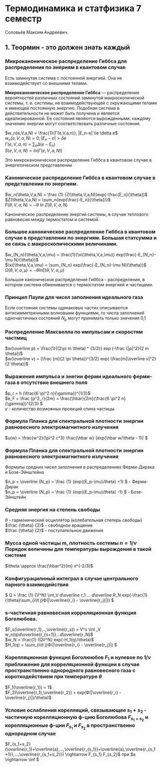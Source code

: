 # Термодинамика и статфизика 7 семестр

Соловьёв Максим Андреевич.

## 1. Теормин - это должен знать каждый

### Микроканоническое распределение Гиббса для распределения по энериям в квантовом случае

Есть замкнутая система с постоянной энергией. Она не взаимодействует со внешними телами.

**Микроканоническое распределение Гиббса** — распределение вероятностей различных состояний замкнутой макроскопической системы, т. е. системы, не взаимодействующей с окружающими телами и имеющей постоянную энергию. Подобная система в действительности не может быть получена и является идеализированной. Ее состояния являются вырожденными: каждому значению энергии могут соответствовать различные состояния.

$w_n(e,V,a,N) = \frac{1}{Г(e,V,a,n)}; |E_n-e| \le \delta e$  \
$w_n(e,V,a,N) = 0; |E_n-e| \gt \delta e$\
$Г(e,V,a,n) = \sum_n{\Delta(e-E_n)}$\
$S(e,V,a,N) = ln(Г(e,V,a,N))$

Это микроканоническое распределение Гиббса в квантовом случае в энергетическом представлении

### Каноническое распределение Гиббса в квантовом случае в представлении по энергиям.

$w_n(\theta,V,a,N) = \frac {1} {Z(\theta,V,a,N)}exp(-\frac{E_n}{\theta})$\
$Z(\theta,V,a,N) = \sum_n{exp(\frac{-E_n}{\theta})}$\
$F(\theta,V,a,N) = -\theta\ ln\ Z(\theta,V,a,N)$

Каноническое распределение энергий системы, в случае теплового равновесия между термостатом и системой.

### Большое каноническое распределение Гиббса в квантовом случае в представлении по энергиям. Большая статсумма и ее связь с макроскопическими величинами.

$w_{N_n}(\theta,V,a,\mu) = \frac{1}{\xi(\theta,V,a,\mu)}  exp(\frac{-E_{N_n}-\mu N}{\theta})$\
$\xi(\theta,V,a,\mu) = \sum_{N_n} exp(\frac{-E_{N_n}-\mu N}{\theta})$\
$\Omega(\theta,V,a,\mu) = - \theta ln \xi(\theta,V,a,\mu)$

Большое каноническое распределение Гиббса - распределение, в котором система обменивается с термостатом энергией и частицами.

### Принцип Паули для чисел заполнения идеального газа

Если состояния системы одинаковых частих описываются антисимметричными волновыми функциями, то числа заполнений одночастичных состояний $N_p$ могут принимать только значения 0,1

### Распределение Максвелла по импульсам и скоростям частмиц

$w(\overline p) = \frac{1}{(2\pi m \theta) ^ {3/2}} exp (-\frac {|p|^2}{2 m \theta})$\
$w(\overline v) = (\frac {m}{2 \pi \theta})^{3/2} exp(-\frac{m|\overline v|^2} {2 \theta})$

### Выражения импульса и энегии ферми идеального ферми-газа в отсутствие внешнего поля

$p_r = h (\frac{6 \pi^2 n}{\gamma})^{1/3}$\
$e_F = \frac {p^2_r}{2m} = \frac{\hbar}{2m}(\frac{6  \pi^2 n}{\gamma})^{2/3} $\
$\gamma$ - количество возможных проекций спина частицы.

### Формула Планка для спектральной плотности энергии равновесного электромагнитного излучения

$u(w) = \frac{w^2}{\pi^2 c^3} \frac{\hbar w} {exp(\hbar w/\theta - 1)} $

### Формула Планка для спектральной плотности энергии равновесного электромагнитного излучения

Формулы средних чисел заполнения в распределениях Ферми-Дирака и Бозе-Эйнштейна

$n_p = \overline {N_p} = \frac {1} {exp((E_p-\mu)/theta) +1} $ - Ферми-Дирак\
$n_p = \overline {N_p} = \frac {1} {exp((E_p-\mu)/theta)     -1} $ - Бозе-Эйнштейн

### Средняя энергия на степень свободы

$\theta$ - гармонический осциллятор (колебательная степерь свободы)\
$\frac {\theta} {2}$ - свободное вращение\
$\frac {\theta} {2}$ - поступательное движение

### Мусса одной частицы m, плотность сестемы $n = 1/\nu$ Порядок величины для температуры вырождения в такой системе

$\theta \approx \frac{\hbar^2}{m} v^{-2/3}$

### Конфигурацилнный интеграл в случае центрального парного взаимодействия

$ Q = \frac {1} {V^N} \int_V d\overline r_1 ... d\overline R_N exp(-\frac{1}{\theta}\sum_{i\lt j}Ф(|\overline{r_i} - \overline{r_j}|)) $

### s-частичная равновесная корреляционная функция Боголюбова.

$F_s(\overline{r_1},..,\overline{r_s}) = V^s \int _V w_n(q)d\overline{r_{s+1}}...d\overline{r_N}$\
$w_N = \frac{1} {QV^N} exp(-H_1(q)/\theta)$\
$H_1(q) = \sum_{i\lt j}Ф(|\overline{r_i} - \overline{r_j}|) $

###  Корелляционная функция Боголююбов $F_1$ и нулевое по $1/v$ приближение для корреляционной функции в случае пространственно однородного равновесного газа с короткодействием при температуре $\theta$

$F_1(\overline{r_1}) = 1$\
$F_2(\overline{r_1},\overline{r_2}) = exp(Ф(|\overline{r_i} - \overline{r_j}|)/\theta)$

### Условие ослабления корелляций, связывающее $s_1+s_2$ - частичную корелляционную ф-цию Боголюбова $F_{s_1+s_2}$ и корелляционные ф-ции $F_{s_1}$ и $F_{s_2}$ в пространственно однородном случае

$F_{s_1+s_2}(\overline{r_1}+\overline{a},...,\overline{r_{s_1}}+\overline{a},\overline{r_{s_1+1}},...,\overline{r_{s_1+s_2}}) \rightarrow F_{s_1} F_{s_2}$
при $a \rightarrow \inf $
